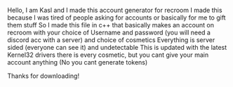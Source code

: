 Hello, I am Kasl and I made this account generator for recroom
I made this because I was tired of people asking for accounts or basically for me to gift them stuff
So I made this file in c++ that basically makes an account on recroom with your choice of Username and password (you will need a discord acc with a server) and choice of cosmetics
Everything is server sided (everyone can see it) and undetectable
This is updated with the latest Kernel32 drivers
there is every cosmetic, but you cant give your main account anything
(No you cant generate tokens)



Thanks for downloading!

